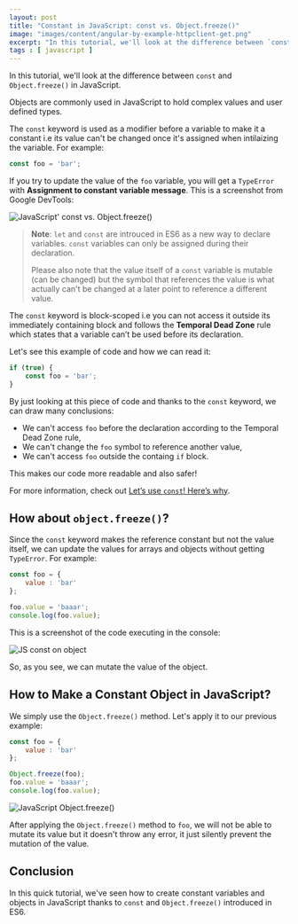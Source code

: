 ```yaml
---
layout: post
title: "Constant in JavaScript: const vs. Object.freeze()"
image: "images/content/angular-by-example-httpclient-get.png"
excerpt: "In this tutorial, we'll look at the difference between `const` and `Object.freeze()` in JavaScript." 
tags : [ javascript ] 
---
```


In this tutorial, we'll look at the difference between `const` and `Object.freeze()` in JavaScript.

Objects are commonly used in JavaScript to hold complex values and user defined types. 

The `const` keyword  is used as a modifier before a variable to make it a constant i.e its value can't be changed once it's assigned when intilaizing the variable. For example:

```js
const foo = 'bar';
``` 


If you try to update the value of the `foo` variable, you will get a `TypeError` with **Assignment to constant variable message**. This is a screenshot from Google DevTools:

![JavaScript' const vs. Object.freeze()](https://www.diigo.com/file/image/badcbccczobcaaoeopzdrpocapq/js-const.jpg?k=afcca6da9dd290c0f347cc3387cd63f2)


> **Note**: `let` and `const` are introuced in ES6 as a new way to declare variables. `const` variables can only be assigned during their declaration.
> 
> Please also note that the value itself of a `const` variable is mutable (can be changed) but the symbol that references the value is what actually can't be changed at a later point to reference a different value.
 
The `const` keyword is block-scoped i.e you can not access it outside its immediately containing block and follows the **Temporal Dead Zone** rule which states that a variable can’t be used before its declaration. 

Let's see this example of code and how we can read it:

```javascript
if (true) {
    const foo = 'bar';
}
```

By just looking at this piece of code and thanks to the `const` keyword, we can draw many conclusions:

- We can't access `foo` before the declaration according to the Temporal Dead Zone rule,
- We can't change the `foo` symbol to reference another value,
- We can't access `foo` outside the containg `if` block.

This makes our code more readable and also safer!

For more information, check out [Let’s use `const`! Here’s why](https://ponyfoo.com/articles/var-let-const).

## How about `object.freeze()`?

Since the `const` keyword makes the reference constant but not the value itself, we can update the values for arrays and objects without getting `TypeError`. For example:

```javascript
const foo = {
	value : 'bar'
};

foo.value = 'baaar';
console.log(foo.value);
```

This is a screenshot of the code executing in the console:

![JS const on object](https://www.diigo.com/file/image/badcbccczobcaasepezdrpocpbp/js-const-object.jpg?k=936261d2d0295c7176d7753bc35d069e)

So, as you see, we can mutate the value of the object.

## How to Make a Constant Object in JavaScript?

We simply use the `Object.freeze()` method. Let's apply it to our previous example:


```javascript
const foo = {
	value : 'bar'
};

Object.freeze(foo); 
foo.value = 'baaar';
console.log(foo.value);
```

![JavaScript Object.freeze()](https://www.diigo.com/file/image/badcbccczobcabaddpzdrpocprs/js-freeze-object.jpg?k=4eb6994e7e299f2c9b539d99b8176f1a)

After applying the `Object.freeze()` method to `foo`, we will not be able to mutate its value but it doesn't throw any error, it just silently prevent the mutation of the value.

## Conclusion

In this quick tutorial, we've seen how to create constant variables and objects in JavaScript thanks to  `const` and `Object.freeze()` introduced in ES6. 
 




